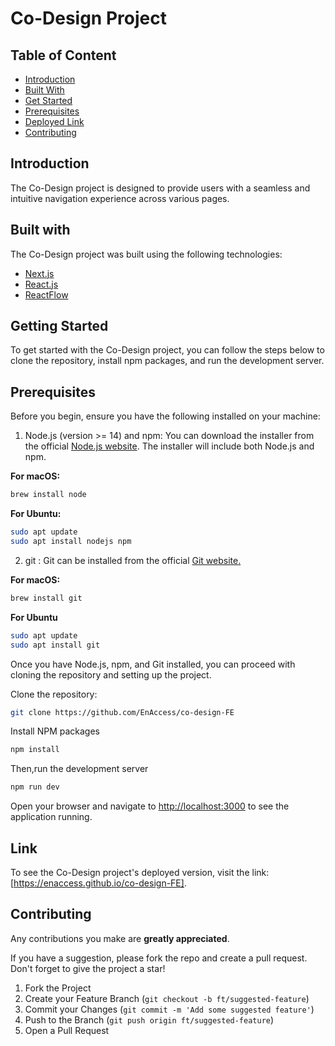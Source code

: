 # Co-Design Project

## Table of Content

- [Introduction](#introduction)
- [Built With](#built-with)
- [Get Started](#getting-started)
- [Prerequisites](#prerequisites)
- [Deployed Link](#deployed-link)
- [Contributing](#contributing)


## Introduction
The Co-Design project is designed to provide users with a seamless and intuitive navigation experience across various pages.

## Built with
The Co-Design project was built using the following technologies:

* [Next.js](https://nextjs.org/docs)
* [React.js](https://react.dev/)
* [ReactFlow](https://reactflow.dev/)


## Getting Started
To get started with the Co-Design project, you can follow the steps below to clone the repository, install npm packages, and run the development server.

## Prerequisites

Before you begin, ensure you have the following installed on your machine:
1. Node.js (version >= 14) and npm: You can download the installer from the official [Node.js website](https://nodejs.org/). The installer will include both Node.js and npm.

**For macOS:**
```bash
brew install node
```
**For Ubuntu:**
```bash
sudo apt update
sudo apt install nodejs npm
```

2. git : Git can be installed from the official [Git website.](https://git-scm.com/)

**For macOS:**
```bash
brew install git
```
**For Ubuntu**
```bash
sudo apt update
sudo apt install git
```

Once you have Node.js, npm, and Git installed, you can proceed with cloning the repository and setting up the project.

Clone the repository: 
```bash
git clone https://github.com/EnAccess/co-design-FE
```

Install NPM packages
```bash
npm install
```
Then,run the development server
```bash
npm run dev
```

Open your browser and navigate to [http://localhost:3000](http://localhost:3000) to see the application running.

## Link
To see the Co-Design project's deployed version, visit the link: [https://enaccess.github.io/co-design-FE].

## Contributing

Any contributions you make are **greatly appreciated**.

If you have a suggestion, please fork the repo and create a pull request. 
Don't forget to give the project a star!

1. Fork the Project
2. Create your Feature Branch (`git checkout -b ft/suggested-feature`)
3. Commit your Changes (`git commit -m 'Add some suggested feature'`)
4. Push to the Branch (`git push origin ft/suggested-feature`)
5. Open a Pull Request